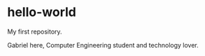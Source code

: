 # hello-world
My first repository.

Gabriel here, Computer Engineering student and technology lover.
